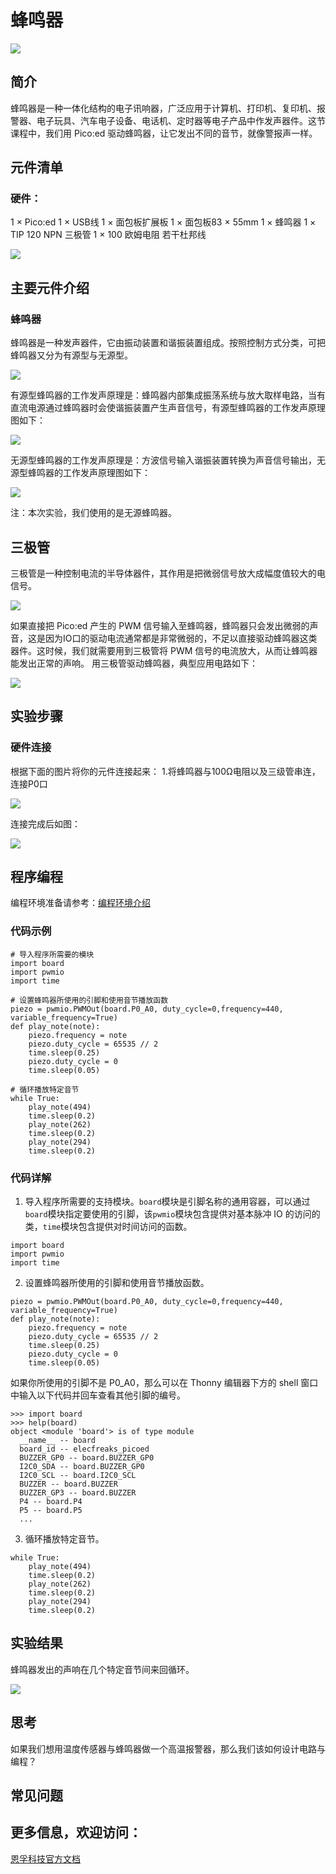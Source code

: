 ﻿---
sidebar_position: 12
sidebar_label: 蜂鸣器
---

# 蜂鸣器


![](https://wiki-media-ef.oss-cn-hongkong.aliyuncs.com//images/pico-ed-starter-kit-case-09-01.png)


## 简介
蜂鸣器是一种一体化结构的电子讯响器，广泛应用于计算机、打印机、复印机、报警器、电子玩具、汽车电子设备、电话机、定时器等电子产品中作发声器件。这节课程中，我们用 Pico:ed 驱动蜂鸣器，让它发出不同的音节，就像警报声一样。

## 元件清单

### 硬件：
1 × Pico:ed
1 × USB线
1 × 面包板扩展板
1 × 面包板83 × 55mm
1 × 蜂鸣器
1 × TIP 120 NPN 三极管
1 × 100 欧姆电阻
若干杜邦线

![](https://wiki-media-ef.oss-cn-hongkong.aliyuncs.com//images/pico-ed-starter-kit-case-09-02.png)

## 主要元件介绍

### 蜂鸣器
蜂鸣器是一种发声器件，它由振动装置和谐振装置组成。按照控制方式分类，可把蜂鸣器又分为有源型与无源型。

![](https://wiki-media-ef.oss-cn-hongkong.aliyuncs.com//images/pico-ed-starter-kit-case-09-03.png)

有源型蜂鸣器的工作发声原理是：蜂鸣器内部集成振荡系统与放大取样电路，当有直流电源通过蜂鸣器时会使谐振装置产生声音信号，有源型蜂鸣器的工作发声原理图如下：

![](https://wiki-media-ef.oss-cn-hongkong.aliyuncs.com//images/pico-ed-starter-kit-case-09-04.png)

无源型蜂鸣器的工作发声原理是：方波信号输入谐振装置转换为声音信号输出，无源型蜂鸣器的工作发声原理图如下：

![](https://wiki-media-ef.oss-cn-hongkong.aliyuncs.com//images/pico-ed-starter-kit-case-09-05.png)

注：本次实验，我们使用的是无源蜂鸣器。

## 三极管
三极管是一种控制电流的半导体器件，其作用是把微弱信号放大成幅度值较大的电信号。

![](https://wiki-media-ef.oss-cn-hongkong.aliyuncs.com//images/pico-ed-starter-kit-case-09-06.png)

如果直接把 Pico:ed 产生的 PWM 信号输入至蜂鸣器，蜂鸣器只会发出微弱的声音，这是因为IO口的驱动电流通常都是非常微弱的，不足以直接驱动蜂鸣器这类器件。这时候，我们就需要用到三极管将 PWM 信号的电流放大，从而让蜂鸣器能发出正常的声响。 用三极管驱动蜂鸣器，典型应用电路如下：

![](https://wiki-media-ef.oss-cn-hongkong.aliyuncs.com//images/pico-ed-starter-kit-case-09-07.png)


## 实验步骤

### 硬件连接
根据下面的图片将你的元件连接起来：
1.将蜂鸣器与100Ω电阻以及三级管串连，连接P0口

![](https://wiki-media-ef.oss-cn-hongkong.aliyuncs.com//images/pico-ed-starter-kit-case-09-08.png)

连接完成后如图：

![](https://wiki-media-ef.oss-cn-hongkong.aliyuncs.com//images/pico-ed-starter-kit-case-09-09.png)


## 程序编程
编程环境准备请参考：[编程环境介绍](https://www.yuque.com/elecfreaks-learn/picoed/er7nuh)

### 代码示例
```
# 导入程序所需要的模块
import board
import pwmio
import time

# 设置蜂鸣器所使用的引脚和使用音节播放函数
piezo = pwmio.PWMOut(board.P0_A0, duty_cycle=0,frequency=440, variable_frequency=True)
def play_note(note):
    piezo.frequency = note
    piezo.duty_cycle = 65535 // 2
    time.sleep(0.25)
    piezo.duty_cycle = 0
    time.sleep(0.05)

# 循环播放特定音节
while True:
    play_note(494)
    time.sleep(0.2)
    play_note(262)
    time.sleep(0.2)
    play_note(294)
    time.sleep(0.2)
```

### 代码详解

1. 导入程序所需要的支持模块。`board`模块是引脚名称的通用容器，可以通过`board`模块指定要使用的引脚，该`pwmio`模块包含提供对基本脉冲 IO 的访问的类，`time`模块包含提供对时间访问的函数。
```
import board
import pwmio
import time
```

2. 设置蜂鸣器所使用的引脚和使用音节播放函数。
```
piezo = pwmio.PWMOut(board.P0_A0, duty_cycle=0,frequency=440, variable_frequency=True)
def play_note(note):
    piezo.frequency = note
    piezo.duty_cycle = 65535 // 2
    time.sleep(0.25)
    piezo.duty_cycle = 0
    time.sleep(0.05)
```
如果你所使用的引脚不是 P0_A0，那么可以在 Thonny 编辑器下方的 shell 窗口中输入以下代码并回车查看其他引脚的编号。
```
>>> import board
>>> help(board)
object <module 'board'> is of type module
  __name__ -- board
  board_id -- elecfreaks_picoed
  BUZZER_GP0 -- board.BUZZER_GP0
  I2C0_SDA -- board.BUZZER_GP0
  I2C0_SCL -- board.I2C0_SCL
  BUZZER -- board.BUZZER
  BUZZER_GP3 -- board.BUZZER
  P4 -- board.P4
  P5 -- board.P5
  ...
```

3. 循环播放特定音节。
```
while True:
    play_note(494)
    time.sleep(0.2)
    play_note(262)
    time.sleep(0.2)
    play_note(294)
    time.sleep(0.2)
```

## 实验结果
蜂鸣器发出的声响在几个特定音节间来回循环。

![](https://wiki-media-ef.oss-cn-hongkong.aliyuncs.com//images/pico-ed-starter-kit-case-09.gif)

## 思考
如果我们想用温度传感器与蜂鸣器做一个高温报警器，那么我们该如何设计电路与编程？

## 常见问题

## 更多信息，欢迎访问：
[恩孚科技官方文档](https://www.elecfreaks.com/learn-en/)
